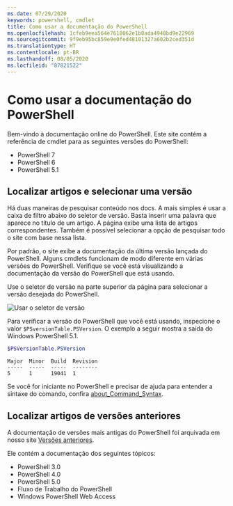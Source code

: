 ```yaml
---
ms.date: 07/29/2020
keywords: powershell, cmdlet
title: Como usar a documentação do PowerShell
ms.openlocfilehash: 1cfeb9eea564e7618062e1b8ada4948bd9e22969
ms.sourcegitcommit: 9f9eb95bc859e9e0fed48101327a602b2ced351d
ms.translationtype: HT
ms.contentlocale: pt-BR
ms.lasthandoff: 08/05/2020
ms.locfileid: "87821522"
---
```

# <a name="how-to-use-the-powershell-documentation"></a>Como usar a documentação do PowerShell

Bem-vindo à documentação online do PowerShell. Este site contém a referência de cmdlet para as seguintes versões do PowerShell:

- PowerShell 7
- PowerShell 6
- PowerShell 5.1

## <a name="finding-articles-and-selecting-a-version"></a>Localizar artigos e selecionar uma versão

Há duas maneiras de pesquisar conteúdo nos docs. A mais simples é usar a caixa de filtro abaixo do seletor de versão. Basta inserir uma palavra que aparece no título de um artigo. A página exibe uma lista de artigos correspondentes. Também é possível selecionar a opção de pesquisar todo o site com base nessa lista.

Por padrão, o site exibe a documentação da última versão lançada do PowerShell. Alguns cmdlets funcionam de modo diferente em várias versões do PowerShell. Verifique se você está visualizando a documentação da versão do PowerShell que está usando.

Use o seletor de versão na parte superior da página para selecionar a versão desejada do PowerShell.

![Usar o seletor de versão](media/how-to-use-docs/version-search.gif)

Para verificar a versão do PowerShell que você está usando, inspecione o valor `$PSversionTable.PSVersion`. O exemplo a seguir mostra a saída do Windows PowerShell 5.1.

```powershell
$PSVersionTable.PSVersion
```

```Output
Major  Minor  Build  Revision
-----  -----  -----  --------
5      1      19041  1
```

Se você for iniciante no PowerShell e precisar de ajuda para entender a sintaxe do comando, confira [about_Command_Syntax](/powershell/module/microsoft.powershell.core/about/about_command_syntax).

## <a name="finding-articles-for-previous-versions"></a>Localizar artigos de versões anteriores

A documentação de versões mais antigas do PowerShell foi arquivada em nosso site [Versões anteriores](https://aka.ms/PSLegacyDocs).

Ele contém a documentação dos seguintes tópicos:

- PowerShell 3.0
- PowerShell 4.0
- PowerShell 5.0
- Fluxo de Trabalho do PowerShell
- Windows PowerShell Web Access
